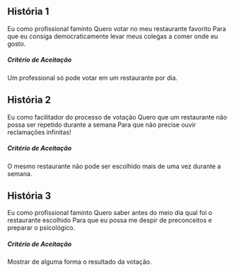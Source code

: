 ## História 1
Eu como profissional faminto
Quero votar no meu restaurante favorito
Para que eu consiga democraticamente levar meus colegas a comer onde eu
gosto.
##### Critério de Aceitação
 Um professional só pode votar em um restaurante por dia.

## História 2
Eu como facilitador do processo de votação
Quero que um restaurante não possa ser repetido durante a semana
Para que não precise ouvir reclamações infinitas!
##### Critério de Aceitação
 O mesmo restaurante não pode ser escolhido mais de uma vez durante a semana.

## História 3
Eu como profissional faminto
Quero saber antes do meio dia qual foi o restaurante escolhido
Para que eu possa me despir de preconceitos e preparar o psicológico.
##### Critério de Aceitação
 Mostrar de alguma forma o resultado da votação.
